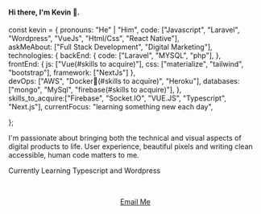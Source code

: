 <h4 align="left">Hi there, I'm Kevin 👋.</h4>

const kevin = {
    pronouns: "He" | "Him",
    code: ["Javascript", "Laravel", "Wordpress", "VueJs", "Html/Css", "React Native"],
    <br>
    askMeAbout: ["Full Stack Development", "Digital Marketing"],
      <br>
    technologies: {
        backEnd: {
            code: ["Laravel", "MYSQL", "php"],
        },
          <br>
        frontEnd: {
            js: ["Vue(#skills to acquire)"],
            css: ["materialize", "tailwind", "bootstrap"],
            framework: ["NextJs"]
        },
          <br>
        devOps: ["AWS", "Docker🐳(#skills to acquire)", "Heroku"],
        databases: ["mongo", "MySql", "firebase(#skills to acquire)"],
        },
          <br>
    skills_to_acquire:["Firebase", "Socket.IO", "VUE.JS", "Typescript", "Next.js"],
    currentFocus: "learning something new each day",
 
};

<p>I'm passionate about bringing both the technical and visual aspects of digital products to life. User experience, beautiful pixels and writing clean accessible, human code matters to me.
</p>
<p>Currently Learning Typescript and Wordpress
</p>
<br>
<div align="center">

[Email Me](mailto:kevdevcodes@gmail.com)
</div>


